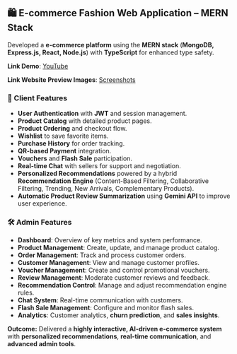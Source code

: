 ## 🛍️ E-commerce Fashion Web Application – **MERN Stack**

Developed a **e-commerce platform** using the **MERN stack** (**MongoDB, Express.js, React, Node.js**) with **TypeScript** for enhanced type safety.

**Link Demo**: [YouTube](https://youtu.be/SbmVvzNVjRc)  

**Link Website Preview Images**: [Screenshots](https://khanhvylc.github.io/Web_Fashion_Shop_MERN-Stack_Images/)


### 👤 Client Features
- **User Authentication** with **JWT** and session management.  
- **Product Catalog** with detailed product pages.  
- **Product Ordering** and checkout flow.  
- **Wishlist** to save favorite items.  
- **Purchase History** for order tracking.  
- **QR-based Payment** integration.  
- **Vouchers** and **Flash Sale** participation.  
- **Real-time Chat** with sellers for support and negotiation.  
- **Personalized Recommendations** powered by a hybrid **Recommendation Engine** (Content-Based Filtering, Collaborative Filtering, Trending, New Arrivals, Complementary Products).  
- **Automatic Product Review Summarization** using **Gemini API** to improve user experience.  

### 🛠️ Admin Features
- **Dashboard**: Overview of key metrics and system performance.  
- **Product Management**: Create, update, and manage product catalog.  
- **Order Management**: Track and process customer orders.  
- **Customer Management**: View and manage customer profiles.  
- **Voucher Management**: Create and control promotional vouchers.  
- **Review Management**: Moderate customer reviews and feedback.  
- **Recommendation Control**: Manage and adjust recommendation engine rules.  
- **Chat System**: Real-time communication with customers.  
- **Flash Sale Management**: Configure and monitor flash sales.  
- **Analytics**: Customer analytics, **churn prediction**, and **sales insights**.  

**Outcome:** Delivered a **highly interactive, AI-driven e-commerce system** with **personalized recommendations**, **real-time communication**, and **advanced admin tools**.  
